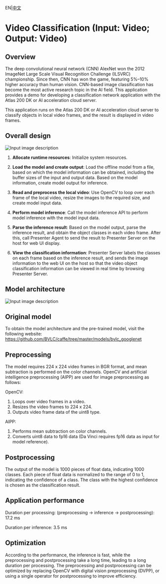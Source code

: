 EN|[中文](README.md)

# Video Classification (Input: Video; Output: Video)

## Overview

The deep convolutional neural network (CNN) AlexNet won the 2012 ImageNet Large Scale Visual Recognition Challenge (ILSVRC) championship. Since then, CNN has won the game, featuring 5%–10% higher accuracy than human vision. CNN-based image classification has become the most active research topic in the AI field. This application provides a demo for developing a classification network application with the Atlas 200 DK or AI acceleration cloud server.

This application runs on the Atlas 200 DK or AI acceleration cloud server to classify objects in local video frames, and the result is displayed in video frames.

## Overall design

![Input image description](https://images.gitee.com/uploads/images/2020/0810/162403_39b2ad88_5408865.png "1.png")

1. **Allocate runtime resources**: Initialize system resources.

2. **Load the model and create output**: Load the offline model from a file, based on which the model information can be obtained, including the buffer sizes of the input and output data. Based on the model information, create model output for inference.

3. **Read and preprocess the local video**: Use OpenCV to loop over each frame of the local video, resize the images to the required size, and create model input data.

4. **Perform model inference**: Call the model inference API to perform model inference with the model input data.

5. **Parse the inference result**: Based on the model output, parse the inference result, and obtain the object classes in each video frame. After this, call Presenter Agent to send the result to Presenter Server on the host for web UI display.

6. **View the classification information**: Presenter Server labels the classes on each frame based on the inference result, and sends the image information to the web Ul on the host so that the video object classification information can be viewed in real time by browsing Presenter Server.

## Model architecture

![Input image description](https://images.gitee.com/uploads/images/2020/0810/161511_e5e94b94_5408865.jpeg "googlenet网络结构图.jpg")

## Original model

To obtain the model architecture and the pre-trained model, visit the following website: https://github.com/BVLC/caffe/tree/master/models/bvlc_googlenet

## Preprocessing

The model requires 224 x 224 video frames in BGR format, and mean subtraction is performed on the color channels. OpenCV and artificial intelligence preprocessing (AIPP) are used for image preprocessing as follows:

OpenCV:

1. Loops over video frames in a video.
2. Resizes the video frames to 224 x 224.
3. Outputs video frame data of the uint8 type.

AIPP:

1. Performs mean subtraction on color channels.
2. Converts uint8 data to fp16 data (Da Vinci requires fp16 data as input for model reference).

## Postprocessing

The output of the model is 1000 pieces of float data, indicating 1000 classes. Each piece of float data is normalized to the range of 0 to 1, indicating the confidence of a class. The class with the highest confidence is chosen as the classification result.

## Application performance

Duration per processing: (preprocessing -> inference -> postprocessing): 17.2 ms

Duration per inference: 3.5 ms

## Optimization

According to the performance, the inference is fast, while the preprocessing and postprocessing take a long time, leading to a long duration per processing. The preprocessing and postprocessing can be optimized by replacing OpenCV with digital vision preprocessing (DVPP), or using a single operator for postprocessing to improve efficiency.